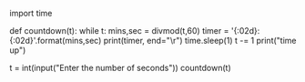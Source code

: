 import time

def countdown(t):
    while t:
        mins,sec = divmod(t,60)
        timer = '{:02d}:{:02d}'.format(mins,sec)
        print(timer, end="\r")
        time.sleep(1)
        t -= 1
    print("time up")

t = int(input("Enter the number of seconds"))
countdown(t)
